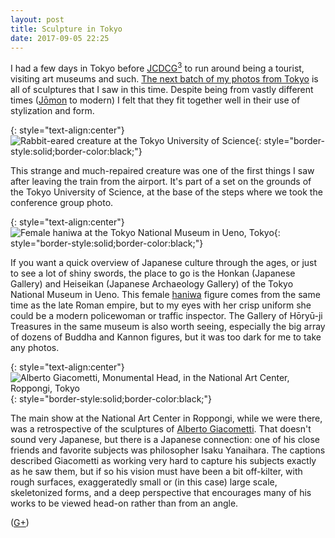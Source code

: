 ```yaml
---
layout: post
title: Sculpture in Tokyo
date: 2017-09-05 22:25
---
```

I had a few days in Tokyo before [JCDCG<sup>3</sup>](http://www.jcdcgg.u-tokai.ac.jp/) to run around being a tourist, visiting art museums and such. [The next batch of my photos from Tokyo](http://www.ics.uci.edu/~eppstein/pix/sculptok/) is all of sculptures that I saw in this time. Despite being from vastly different times ([Jōmon](https://en.wikipedia.org/wiki/J%C5%8Dmon_period) to modern) I felt that they fit together well in their use of stylization and form.

{: style="text-align:center"}
![Rabbit-eared creature at the Tokyo University of Science](http://www.ics.uci.edu/~eppstein/pix/sculptok/TokyoUniversityOfScience2-m.jpg){: style="border-style:solid;border-color:black;"}

This strange and much-repaired creature was one of the first things I saw after leaving the train from the airport. It's part of a set on the grounds of the Tokyo University of Science, at the base of the steps where we took the conference group photo.

{: style="text-align:center"}
![Female haniwa at the Tokyo National Museum in Ueno, Tokyo](http://www.ics.uci.edu/~eppstein/pix/sculptok/FemaleHaniwa-m.jpg){: style="border-style:solid;border-color:black;"}

If you want a quick overview of Japanese culture through the ages, or just to see a lot of shiny swords, the place to go is the Honkan (Japanese Gallery) and Heiseikan (Japanese Archaeology Gallery) of the Tokyo National Museum in Ueno. This female [haniwa](https://en.wikipedia.org/wiki/Haniwa) figure comes from the same time as the late Roman empire, but to my eyes with her crisp uniform she could be a modern policewoman or traffic inspector. The Gallery of Hōryū-ji Treasures in the same museum is also worth seeing, especially the big array of dozens of Buddha and Kannon figures, but it was too dark for me to take any photos.

{: style="text-align:center"}
![Alberto Giacometti, Monumental Head, in the National Art Center, Roppongi, Tokyo](http://www.ics.uci.edu/~eppstein/pix/sculptok/GiacomettiMonumentalHead2-m.jpg){: style="border-style:solid;border-color:black;"}

The main show at the National Art Center in Roppongi, while we were there, was a retrospective of the sculptures of [Alberto Giacometti](https://en.wikipedia.org/wiki/Alberto_Giacometti). That doesn't sound very Japanese, but there is a Japanese connection: one of his close friends and favorite subjects was philosopher Isaku Yanaihara. The captions described Giacometti as working very hard to capture his subjects exactly as he saw them, but if so his vision must have been a bit off-kilter, with rough surfaces, exaggeratedly small or (in this case) large scale, skeletonized forms, and a deep perspective that encourages many of his works to be viewed head-on rather than from an angle.

([G+](https://plus.google.com/100003628603413742554/posts/3e3dLy6zpK3))